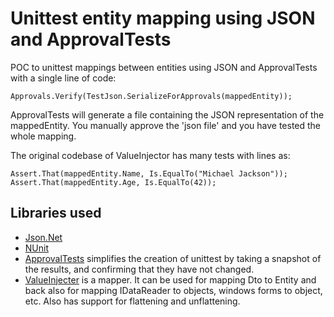 # Unittest entity mapping using JSON and ApprovalTests

POC to unittest mappings between entities using JSON and ApprovalTests with a single line of code:

```
Approvals.Verify(TestJson.SerializeForApprovals(mappedEntity));
```

ApprovalTests will generate a file containing the JSON representation of the mappedEntity. You manually approve the 'json file' and you have tested the whole mapping.

The original codebase of ValueInjector has many tests with lines as:

```
Assert.That(mappedEntity.Name, Is.EqualTo("Michael Jackson"));
Assert.That(mappedEntity.Age, Is.EqualTo(42));
```

## Libraries used
* [Json.Net](https://www.nuget.org/packages/Newtonsoft.Json/)
* [NUnit](https://www.nuget.org/packages/NUnit/) 
* [ApprovalTests](https://www.nuget.org/packages/ApprovalTests/) simplifies the creation of unittest by taking a snapshot of the results, and confirming that they have not changed.
* [ValueInjecter](https://www.nuget.org/packages/ValueInjecter/) is a mapper. It can be used for mapping Dto to Entity and back also for mapping IDataReader to objects, windows forms to object, etc. Also has support for flattening and unflattening.